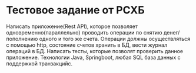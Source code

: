 # Тестовое задание от РСХБ

Написать приложение(Rest API), которое позволяет одновременно(параллельно) проводить операции по снятию денег/пополнению одного и того же счета.
Операции должны осуществляться с помощью http, состояние счетов хранить в БД, вести журнал операций в БД.
Написать тесты, которые позволят проверить данное приложение.
Технологии Java, Springboot, любая SQL база данных с поддержкой транзакцийс.
